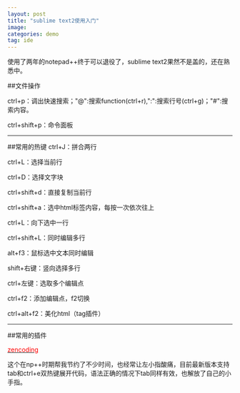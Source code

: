 ```yaml
---
layout: post
title: "sublime text2使用入门"
image:
categories: demo
tag: ide
---
```

使用了两年的notepad++终于可以退役了，sublime text2果然不是盖的，还在熟悉中。

##文件操作

ctrl+p：调出快速搜索；"@":搜索function(ctrl+r),":":搜索行号(ctrl+g)；"#":搜索内容。

ctrl+shift+p：命令面板

----

##常用的热键
ctrl+J：拼合两行

ctrl+L：选择当前行

ctrl+D：选择文字块

ctrl+shift+d：直接复制当前行

ctrl+shift+a：选中html标签内容，每按一次依次往上

ctrl+L：向下选中一行

ctrl+shift+L：同时编辑多行

alt+f3：鼠标选中文本同时编辑

shift+右键：竖向选择多行

ctrl+左键：选取多个编辑点

ctrl+f2：添加编辑点，f2切换

ctrl+alt+f2：美化html（tag插件）

----

##常用的插件  

[<font color="red">zencoding</font>][zencoding]

这个在np++时期帮我节约了不少时间，也经常让左小指酸痛，目前最新版本支持tab和ctrl+e双热键展开代码，语法正确的情况下tab同样有效，也解放了自己的小手指。

[zencoding]:http://docs.emmet.io/ "zenCoding/Emment"